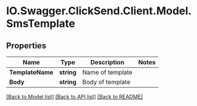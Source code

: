 # IO.Swagger.ClickSend.Client.Model.SmsTemplate
## Properties

Name | Type | Description | Notes
------------ | ------------- | ------------- | -------------
**TemplateName** | **string** | Name of template | 
**Body** | **string** | Body of template | 

[[Back to Model list]](../README.md#documentation-for-models) [[Back to API list]](../README.md#documentation-for-api-endpoints) [[Back to README]](../README.md)

